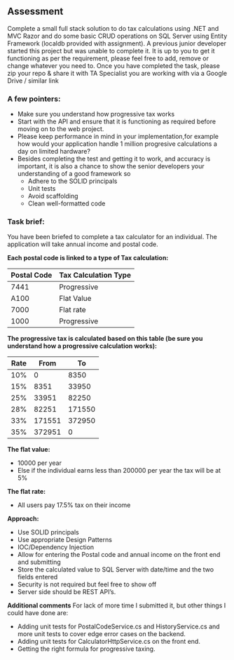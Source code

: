 ﻿## Assessment

Complete a small full stack solution to do tax calculations using .NET and MVC Razor and do some basic CRUD
operations on SQL Server using Entity Framework (localdb provided with assignment).
A previous junior developer started this project but was unable to complete it. 
It is up to you to get it functioning as per the requirement, please feel free to add, remove or change whatever you need to.
Once you have completed the task, please zip your repo & share it with TA Specialist you are working with via a Google Drive / similar link

### A few pointers:

* Make sure you understand how progressive tax works
* Start with the API and ensure that it is functioning as required before moving on to the web project.
* Please keep performance in mind in your implementation,for example how would your application handle 1 million progresive calculations a day on limited hardware?
* Besides completing the test and getting it to work, and accuracy is important, it is also a chance to show the senior developers your understanding of a good framework so
    * Adhere to the SOLID principals
    * Unit tests
    * Avoid scaffolding
    * Clean well-formatted code

### Task brief:

You have been briefed to complete a tax calculator for an individual. The application will take annual income and postal code.

**Each postal code is linked to a type of Tax calculation:**

| Postal Code | Tax Calculation Type |
|-------------|----------------------|
| 7441        | Progressive          |
| A100        | Flat Value           |
| 7000        | Flat rate            |
| 1000        | Progressive          |

**The progressive tax is calculated based on this table (be sure you understand how a progressive calculation works):**

| Rate | From   | To     | 
|------|--------|--------|
| 10%  | 0      | 8350   |
| 15%  | 8351   | 33950  |    
| 25%  | 33951  | 82250  |                      
| 28%  | 82251  | 171550 |  
| 33%  | 171551 | 372950 | 
| 35%  | 372951 | 0      |


**The flat value:**
* 10000 per year
* Else if the individual earns less than 200000 per year the tax will be at 5%
 
**The flat rate:**
* All users pay 17.5% tax on their income

**Approach:**
* Use SOLID principals
* Use appropriate Design Patterns
* IOC/Dependency Injection
* Allow for entering the Postal code and annual income on the front end and submitting
* Store the calculated value to SQL Server with date/time and the two fields entered
* Security is not required but feel free to show off
* Server side should be REST API’s.


**Additional comments**
For lack of more time I submitted it, but other things I could have done are:
* Adding unit tests for PostalCodeService.cs and HistoryService.cs and more unit tests to cover edge error cases on the backend.
* Adding unit tests for CalculatorHttpService.cs on the front end.
* Getting the right formula for progressive taxing.

